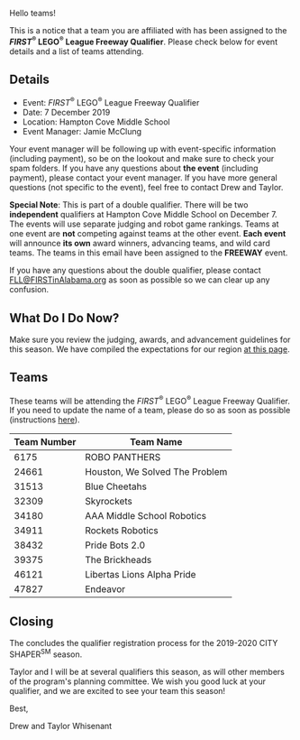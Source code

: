 Hello teams!

This is a notice that a team you are affiliated with has been assigned to the ***FIRST*<sup>&reg;</sup> LEGO<sup>&reg;</sup> League Freeway Qualifier**. Please check below for event details and a list of teams attending.

## Details

- Event: *FIRST*<sup>&reg;</sup> LEGO<sup>&reg;</sup> League Freeway Qualifier
- Date: 7 December 2019
- Location: Hampton Cove Middle School
- Event Manager: Jamie McClung

Your event manager will be following up with event-specific information (including payment), so be on the lookout and make sure to check your spam folders. If you have any questions about **the event** (including payment), please contact your event manager. If you have more general questions (not specific to the event), feel free to contact Drew and Taylor.

**Special Note**: This is part of a double qualifier. There will be two **independent** qualifiers at Hampton Cove Middle School on December 7. The events will use separate judging and robot game rankings. Teams at one event are **not** competing against teams at the other event. **Each event** will announce **its own** award winners, advancing teams, and wild card teams. The teams in this email have been assigned to the **FREEWAY** event.

If you have any questions about the double qualifier, please contact FLL@FIRSTinAlabama.org as soon as possible so we can clear up any confusion.


## What Do I Do Now?

Make sure you review the judging, awards, and advancement guidelines for this season. We have compiled the expectations for our region [at this page](https://github.com/drewwhis/alabama-first-lego-league/blob/master/2019-2020/fll/judging-and-advancement.md).


## Teams

These teams will be attending the *FIRST*<sup>&reg;</sup> LEGO<sup>&reg;</sup> League Freeway Qualifier. If you need to update the name of a team, please do so as soon as possible (instructions [here](https://github.com/drewwhis/alabama-first-lego-league/wiki/Changing-a-Team-Name)).

| Team Number | Team Name |
| ----------- | --------- |
| 6175	      | ROBO PANTHERS |
| 24661	      | Houston, We Solved The Problem |
| 31513	      | Blue Cheetahs |
| 32309	      | Skyrockets |
| 34180	      | AAA Middle School Robotics |
| 34911       | Rockets Robotics |
| 38432       | Pride Bots 2.0 |
| 39375	      | The Brickheads |
| 46121	      | Libertas Lions Alpha Pride |
| 47827	      | Endeavor |


## Closing

The concludes the qualifier registration process for the 2019-2020 CITY SHAPER<sup>SM</sup> season.

Taylor and I will be at several qualifiers this season, as will other members of the program's planning committee. We wish you good luck at your qualifier, and we are excited to see your team this season!

Best,

Drew and Taylor Whisenant